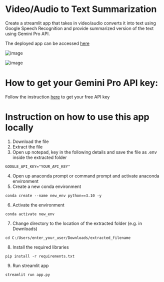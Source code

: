 # Video/Audio to Text Summarization
Create a streamlit app that takes in video/audio converts it into text using Google Speech Recognition and provide summarized version of the text using Gemini Pro API.

The deployed app can be accessed [here](https://video-audio-to-text-summary.streamlit.app/)

![image](https://github.com/shaeka/Video_Audio_to_Text_Summary/assets/56749928/c07d54eb-f3c6-4336-bdc8-c0db34dfaed5)

![image](https://github.com/shaeka/Video_Audio_to_Text_Summary/assets/56749928/b6a956c9-0e73-4885-ad51-b54b71589eed)

# How to get your Gemini Pro API key:
Follow the instruction [here](https://ai.google.dev/pricing) to get your free API key

# Instruction on how to use this app locally
1. Download the file
2. Extract the file
3. Open up notepad, key in the following details and save the file as .env inside the extracted folder
```
GOOGLE_API_KEY="YOUR_API_KEY"
```
4. Open up anaconda prompt or command prompt and activate anaconda environment
5. Create a new conda environment
```
conda create --name new_env python==3.10 -y
```
6. Activate the environment
```
conda activate new_env
```
7. Change directory to the location of the extracted folder (e.g. in Downloads)
```
cd C:/Users/enter_your_user/Downloads/extracted_filename
```
8. Install the required libraries
```
pip install -r requirements.txt
```
9. Run streamlit app
```
streamlit run app.py
```

